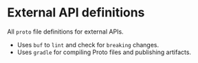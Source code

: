 # External API definitions

All `proto` file definitions for external APIs.

- Uses `buf` to `lint` and check for `breaking` changes.
- Uses `gradle` for compiling Proto files and publishing artifacts. 
